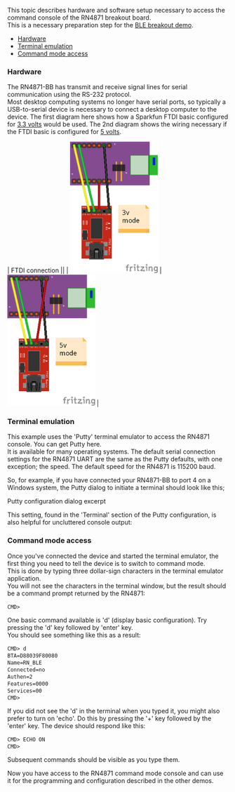 This topic describes hardware and software setup necessary to access the command console of the RN4871 breakout board.  
This is a necessary preparation step for the [BLE breakout demo](../demo-remote-light/guide.md).

- [Hardware](#hardware)
- [Terminal emulation](#terminal-emulation)
- [Command mode access](#command-mode-access)

### Hardware

The RN4871-BB has transmit and receive signal lines for serial communication using the RS-232 protocol.  
Most desktop computing systems no longer have serial ports, so typically a USB-to-serial device is necessary 
to connect a desktop computer to the device.  The first diagram here shows how a Sparkfun FTDI basic 
configured for [3.3 volts](https://www.sparkfun.com/products/9873) would be used. The 2nd diagram shows the wiring 
necessary if the FTDI basic is configured for [5 volts](https://www.sparkfun.com/products/9716).

| FTDI connection ||
| <img src="putty_bb3.png" width="200px"/> | <img src="putty_bb5.png" width="200px"/> |

### Terminal emulation

This example uses the 'Putty' terminal emulator to access the RN4871 console.  You can get Putty here.  
It is available for many operating systems.  The default serial connection settings for the RN4871 UART are 
the same as the Putty defaults, with one exception; the speed.  The default speed for the RN4871 is 115200 baud.

So, for example, if you have connected your RN4871-BB to port 4 on a Windows system, 
the Putty dialog to initiate a terminal should look like this; 


Putty configuration dialog excerpt

This setting, found in the 'Terminal' section of the Putty configuration, is also helpful for uncluttered console output:

### Command mode access

Once you've connected the device and started the terminal emulator, 
the first thing you need to tell the device is to switch to command mode.  
This is done by typing three dollar-sign characters in the terminal emulator application.  
You will not see the characters in the terminal window, but the result should be a command prompt returned by the RN4871:

    CMD>

One basic command available is 'd' (display basic configuration).  Try pressing the 'd' key followed by 'enter' key.  
You should see something like this as a result:

    CMD> d
    BTA=D88039F80080
    Name=RN_BLE
    Connected=no
    Authen=2
    Features=0000
    Services=00
    CMD>

If you did not see the 'd' in the terminal when you typed it, you might also prefer to turn on 'echo'.  Do this by pressing the '+' key followed by the 'enter' key.  The device should respond like this:

    CMD> ECHO ON
    CMD>

Subsequent commands should be visible as you type them.

Now you have access to the RN4871 command mode console and can use it for the programming and 
configuration described in the other demos.
